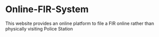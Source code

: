 # Online-FIR-System
This website provides an online platform to file a FIR online rather than physically visiting Police Station
